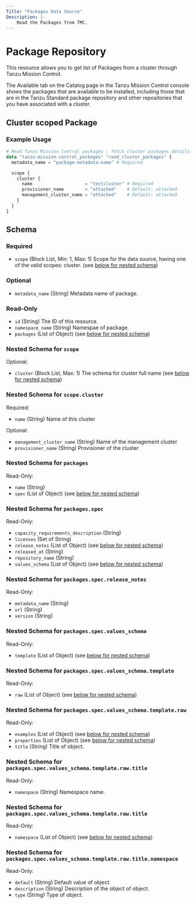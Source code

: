 ```yaml
---
Title: "Packages Data Source"
Description: |-
    Read the Packages from TMC.
---
```


# Package Repository

This resource allows you to get list of Packages from a cluster through Tanzu Mission Control.

The Available tab on the Catalog page in the Tanzu Mission Control console shows the packages that are available to be installed, including those that are in the Tanzu Standard package repository and other repositories that you have associated with a cluster.

[packages]: https://techdocs.broadcom.com/us/en/vmware-tanzu/standalone-components/tanzu-mission-control/1-4/tanzu-mission-control-documentation/tanzumc-using-GUID-4B45987F-D5A0-4283-8B4E-139F38DCBFD9.html


## Cluster scoped Package

### Example Usage

```terraform
# Read Tanzu Mission Control packages : fetch cluster packages details
data "tanzu-mission-control_packages" "read_cluster_packages" {
  metadata_name = "package-metadata-name" # Required

  scope {
    cluster {
      name                    = "testcluster" # Required
      provisioner_name        = "attached"    # Default: attached
      management_cluster_name = "attached"    # Default: attached
    }
  }
}
```
<!-- schema generated by tfplugindocs -->
## Schema

### Required

- `scope` (Block List, Min: 1, Max: 1) Scope for the data source, having one of the valid scopes: cluster. (see [below for nested schema](#nestedblock--scope))

### Optional

- `metadata_name` (String) Metadata name of package.

### Read-Only

- `id` (String) The ID of this resource.
- `namespace_name` (String) Namespae of package.
- `packages` (List of Object) (see [below for nested schema](#nestedatt--packages))

<a id="nestedblock--scope"></a>
### Nested Schema for `scope`

Optional:

- `cluster` (Block List, Max: 1) The schema for cluster full name (see [below for nested schema](#nestedblock--scope--cluster))

<a id="nestedblock--scope--cluster"></a>
### Nested Schema for `scope.cluster`

Required:

- `name` (String) Name of this cluster

Optional:

- `management_cluster_name` (String) Name of the management cluster
- `provisioner_name` (String) Provisioner of the cluster



<a id="nestedatt--packages"></a>
### Nested Schema for `packages`

Read-Only:

- `name` (String)
- `spec` (List of Object) (see [below for nested schema](#nestedobjatt--packages--spec))

<a id="nestedobjatt--packages--spec"></a>
### Nested Schema for `packages.spec`

Read-Only:

- `capacity_requirements_description` (String)
- `licenses` (Set of String)
- `release_notes` (List of Object) (see [below for nested schema](#nestedobjatt--packages--spec--release_notes))
- `released_at` (String)
- `repository_name` (String)
- `values_schema` (List of Object) (see [below for nested schema](#nestedobjatt--packages--spec--values_schema))

<a id="nestedobjatt--packages--spec--release_notes"></a>
### Nested Schema for `packages.spec.release_notes`

Read-Only:

- `metadata_name` (String)
- `url` (String)
- `version` (String)


<a id="nestedobjatt--packages--spec--values_schema"></a>
### Nested Schema for `packages.spec.values_schema`

Read-Only:

- `template` (List of Object) (see [below for nested schema](#nestedobjatt--packages--spec--values_schema--template))

<a id="nestedobjatt--packages--spec--values_schema--template"></a>
### Nested Schema for `packages.spec.values_schema.template`

Read-Only:

- `raw` (List of Object) (see [below for nested schema](#nestedobjatt--packages--spec--values_schema--template--raw))

<a id="nestedobjatt--packages--spec--values_schema--template--raw"></a>
### Nested Schema for `packages.spec.values_schema.template.raw`

Read-Only:

- `examples` (List of Object) (see [below for nested schema](#nestedobjatt--packages--spec--values_schema--template--raw--examples))
- `properties` (List of Object) (see [below for nested schema](#nestedobjatt--packages--spec--values_schema--template--raw--properties))
- `title` (String) Title of object.

<a id="nestedobjatt--packages--spec--values_schema--template--raw--examples"></a>
### Nested Schema for `packages.spec.values_schema.template.raw.title`

Read-Only:

- `namespace` (String) Namespace name.


<a id="nestedobjatt--packages--spec--values_schema--template--raw--properties"></a>
### Nested Schema for `packages.spec.values_schema.template.raw.title`

Read-Only:

- `namespace` (List of Object) (see [below for nested schema](#nestedobjatt--packages--spec--values_schema--template--raw--title--namespace))

<a id="nestedobjatt--packages--spec--values_schema--template--raw--title--namespace"></a>
### Nested Schema for `packages.spec.values_schema.template.raw.title.namespace`

Read-Only:

- `default` (String) Default value of object.
- `description` (String) Description of the object of object.
- `type` (String) Type of object.
